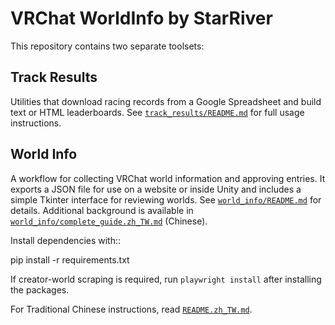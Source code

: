 # VRChat WorldInfo by StarRiver

This repository contains two separate toolsets:

## Track Results
Utilities that download racing records from a Google Spreadsheet and
build text or HTML leaderboards. See [`track_results/README.md`](track_results/README.md)
for full usage instructions.

## World Info
A workflow for collecting VRChat world information and approving entries.
It exports a JSON file for use on a website or inside Unity and includes a
simple Tkinter interface for reviewing worlds.
See [`world_info/README.md`](world_info/README.md) for details.
Additional background is available in
[`world_info/complete_guide.zh_TW.md`](world_info/complete_guide.zh_TW.md) (Chinese).

Install dependencies with::

  pip install -r requirements.txt

If creator-world scraping is required, run ``playwright install`` after installing the packages.

For Traditional Chinese instructions, read
[`README.zh_TW.md`](README.zh_TW.md).
